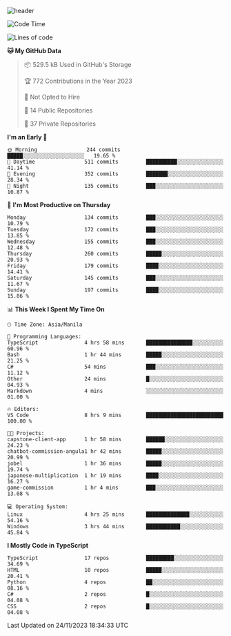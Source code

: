 <!--![header](https://capsule-render.vercel.app/api?type=waving&text=dotRarufu&fontAlign=78&desc=dotrarufu&descAlign=92.5&height=195&theme=tokyonight&animation=fadeIn&fontAlignY=39&descAlignY=49&fontSize=30) -->
![header](https://capsule-render.vercel.app/api?type=waving&desc=dotRarufu&descAlign=50&height=185&theme=tokyonight&animation=fadeIn&descAlignY=39&descSize=15) 
 
<!--
&nbsp;<div align="left">
**🎵 Currently Listening/Last Listened to**
</div>

![Spotify](https://github-spotify-widget-seven.vercel.app/api/spotify?background_color=0d1117&border_color=ffffff)
-->


<!--START_SECTION:waka-->
![Code Time](http://img.shields.io/badge/Code%20Time-65%20hrs%2055%20mins-blue)

![Lines of code](https://img.shields.io/badge/From%20Hello%20World%20I%27ve%20Written-2.4%20million%20lines%20of%20code-blue)

**🐱 My GitHub Data** 

> 📦 529.5 kB Used in GitHub's Storage 
 > 
> 🏆 772 Contributions in the Year 2023
 > 
> 🚫 Not Opted to Hire
 > 
> 📜 14 Public Repositories 
 > 
> 🔑 37 Private Repositories 
 > 
**I'm an Early 🐤** 

```text
🌞 Morning                244 commits         █████░░░░░░░░░░░░░░░░░░░░   19.65 % 
🌆 Daytime                511 commits         ██████████░░░░░░░░░░░░░░░   41.14 % 
🌃 Evening                352 commits         ███████░░░░░░░░░░░░░░░░░░   28.34 % 
🌙 Night                  135 commits         ███░░░░░░░░░░░░░░░░░░░░░░   10.87 % 
```
📅 **I'm Most Productive on Thursday** 

```text
Monday                   134 commits         ███░░░░░░░░░░░░░░░░░░░░░░   10.79 % 
Tuesday                  172 commits         ███░░░░░░░░░░░░░░░░░░░░░░   13.85 % 
Wednesday                155 commits         ███░░░░░░░░░░░░░░░░░░░░░░   12.48 % 
Thursday                 260 commits         █████░░░░░░░░░░░░░░░░░░░░   20.93 % 
Friday                   179 commits         ████░░░░░░░░░░░░░░░░░░░░░   14.41 % 
Saturday                 145 commits         ███░░░░░░░░░░░░░░░░░░░░░░   11.67 % 
Sunday                   197 commits         ████░░░░░░░░░░░░░░░░░░░░░   15.86 % 
```


📊 **This Week I Spent My Time On** 

```text
🕑︎ Time Zone: Asia/Manila

💬 Programming Languages: 
TypeScript               4 hrs 58 mins       ███████████████░░░░░░░░░░   60.96 % 
Bash                     1 hr 44 mins        █████░░░░░░░░░░░░░░░░░░░░   21.25 % 
C#                       54 mins             ███░░░░░░░░░░░░░░░░░░░░░░   11.12 % 
Other                    24 mins             █░░░░░░░░░░░░░░░░░░░░░░░░   04.93 % 
Markdown                 4 mins              ░░░░░░░░░░░░░░░░░░░░░░░░░   01.00 % 

🔥 Editors: 
VS Code                  8 hrs 9 mins        █████████████████████████   100.00 % 

🐱‍💻 Projects: 
capstone-client-app      1 hr 58 mins        ██████░░░░░░░░░░░░░░░░░░░   24.23 % 
chatbot-commission-angula1 hr 42 mins        █████░░░░░░░░░░░░░░░░░░░░   20.99 % 
jobel                    1 hr 36 mins        █████░░░░░░░░░░░░░░░░░░░░   19.74 % 
japanese-multiplication  1 hr 19 mins        ████░░░░░░░░░░░░░░░░░░░░░   16.27 % 
game-commission          1 hr 4 mins         ███░░░░░░░░░░░░░░░░░░░░░░   13.08 % 

💻 Operating System: 
Linux                    4 hrs 25 mins       ██████████████░░░░░░░░░░░   54.16 % 
Windows                  3 hrs 44 mins       ███████████░░░░░░░░░░░░░░   45.84 % 
```

**I Mostly Code in TypeScript** 

```text
TypeScript               17 repos            █████████░░░░░░░░░░░░░░░░   34.69 % 
HTML                     10 repos            █████░░░░░░░░░░░░░░░░░░░░   20.41 % 
Python                   4 repos             ██░░░░░░░░░░░░░░░░░░░░░░░   08.16 % 
C#                       2 repos             █░░░░░░░░░░░░░░░░░░░░░░░░   04.08 % 
CSS                      2 repos             █░░░░░░░░░░░░░░░░░░░░░░░░   04.08 % 
```




 Last Updated on 24/11/2023 18:34:33 UTC
<!--END_SECTION:waka-->


<!--
**dotRarufu/dotRarufu** is a ✨ _special_ ✨ repository because its `README.md` (this file) appears on your GitHub profile.

Here are some ideas to get you started:

- 🔭 I’m currently working on ...
- 🌱 I’m currently learning ...
- 👯 I’m looking to collaborate on ...
- 🤔 I’m looking for help with ...
- 💬 Ask me about ...
- 📫 How to reach me: ...
- 😄 Pronouns: ...
- ⚡ Fun fact: ...
-->

